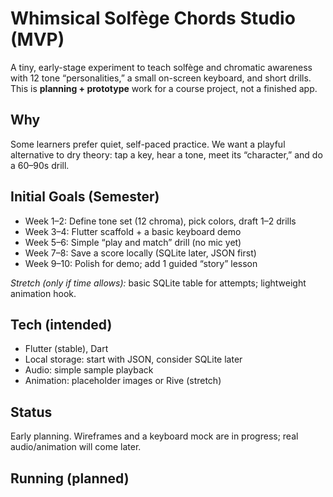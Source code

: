 # Whimsical Solfège Chords Studio (MVP)

A tiny, early-stage experiment to teach solfège and chromatic awareness with 12 tone “personalities,” a small on-screen keyboard, and short drills. This is **planning + prototype** work for a course project, not a finished app.

## Why
Some learners prefer quiet, self-paced practice. We want a playful alternative to dry theory: tap a key, hear a tone, meet its “character,” and do a 60–90s drill.

## Initial Goals (Semester)
- Week 1–2: Define tone set (12 chroma), pick colors, draft 1–2 drills
- Week 3–4: Flutter scaffold + a basic keyboard demo
- Week 5–6: Simple “play and match” drill (no mic yet)
- Week 7–8: Save a score locally (SQLite later, JSON first)
- Week 9–10: Polish for demo; add 1 guided “story” lesson

*Stretch (only if time allows):* basic SQLite table for attempts; lightweight animation hook.

## Tech (intended)
- Flutter (stable), Dart
- Local storage: start with JSON, consider SQLite later
- Audio: simple sample playback
- Animation: placeholder images or Rive (stretch)

## Status
Early planning. Wireframes and a keyboard mock are in progress; real audio/animation will come later.

## Running (planned)
